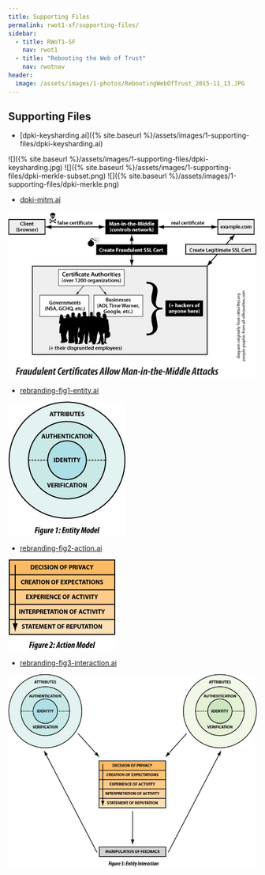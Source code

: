 ```yaml
---
title: Supporting Files
permalink: rwot1-sf/supporting-files/
sidebar:
  - title: RWoT1-SF
    nav: rwot1
  - title: "Rebooting the Web of Trust"
    nav: rwotnav
header:
  image: /assets/images/1-photos/RebootingWebOfTrust_2015-11_13.JPG
---
```


## Supporting Files

* [dpki-keysharding.ai]({% site.baseurl %}/assets/images/1-supporting-files/dpki-keysharding.ai)

![]({% site.baseurl %}/assets/images/1-supporting-files/dpki-keysharding.jpg)
![]({% site.baseurl %}/assets/images/1-supporting-files/dpki-merkle-subset.png)
![]({% site.baseurl %}/assets/images/1-supporting-files/dpki-merkle.png)

* [dpki-mitm.ai](/assets/images/1-supporting-files/dpki-mitm.ai)

![](/assets/images/1-supporting-files/dpki-mitm.jpg)

* [rebranding-fig1-entity.ai](/assets/images/1-supporting-files/rebranding-fig1-entity.ai)

![](/assets/images/1-supporting-files/rebranding-fig1-entity.jpg)

* [rebranding-fig2-action.ai](/assets/images/1-supporting-files/rebranding-fig2-action.ai)

![](/assets/images/1-supporting-files/rebranding-fig2-action.jpg)

* [rebranding-fig3-interaction.ai](/assets/images/1-supporting-files/rebranding-fig3-interaction.ai)

![](/assets/images/1-supporting-files/rebranding-fig3-interaction.jpg)

  